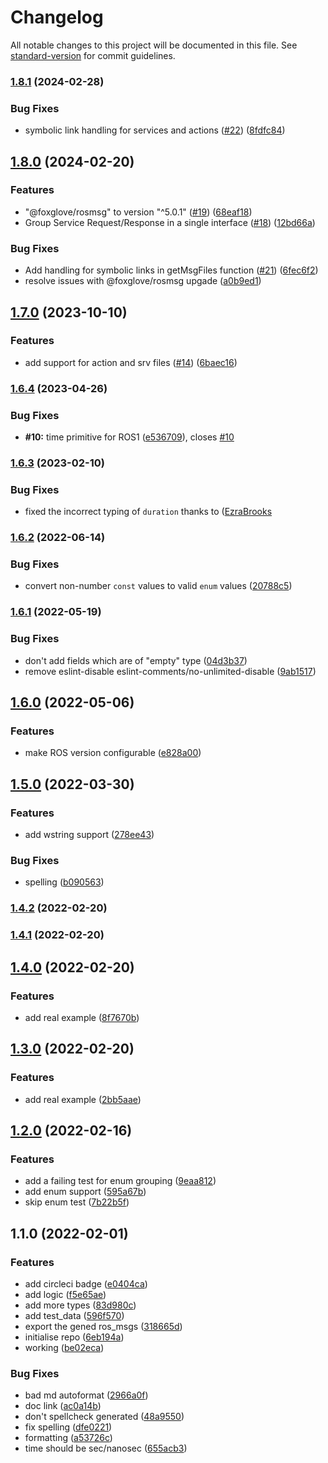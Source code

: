 # Changelog

All notable changes to this project will be documented in this file. See [standard-version](https://github.com/conventional-changelog/standard-version) for commit guidelines.

### [1.8.1](https://github.com/Greenroom-Robotics/ros-typescript-generator/compare/v1.8.0...v1.8.1) (2024-02-28)


### Bug Fixes

* symbolic link handling for services and actions ([#22](https://github.com/Greenroom-Robotics/ros-typescript-generator/issues/22)) ([8fdfc84](https://github.com/Greenroom-Robotics/ros-typescript-generator/commit/8fdfc847575cde7df2212a2602fdba1defda0931))

## [1.8.0](https://github.com/Greenroom-Robotics/ros-typescript-generator/compare/v1.7.0...v1.8.0) (2024-02-20)


### Features

* "@foxglove/rosmsg" to version "^5.0.1" ([#19](https://github.com/Greenroom-Robotics/ros-typescript-generator/issues/19)) ([68eaf18](https://github.com/Greenroom-Robotics/ros-typescript-generator/commit/68eaf18eda2379f1929c70ad8f662f7449a1911a))
* Group Service Request/Response in a single interface ([#18](https://github.com/Greenroom-Robotics/ros-typescript-generator/issues/18)) ([12bd66a](https://github.com/Greenroom-Robotics/ros-typescript-generator/commit/12bd66acb339d71a23cb5a0afa3be643d82acebf))


### Bug Fixes

* Add handling for symbolic links in getMsgFiles function ([#21](https://github.com/Greenroom-Robotics/ros-typescript-generator/issues/21)) ([6fec6f2](https://github.com/Greenroom-Robotics/ros-typescript-generator/commit/6fec6f24ce4fe2cc1d1fd452d6950fc4fa61c0d1))
* resolve issues with @foxglove/rosmsg upgade ([a0b9ed1](https://github.com/Greenroom-Robotics/ros-typescript-generator/commit/a0b9ed183bd588dc29ac60c61642246894bd3e14))

## [1.7.0](https://github.com/Greenroom-Robotics/ros-typescript-generator/compare/v1.6.4...v1.7.0) (2023-10-10)


### Features

* add support for action and srv files ([#14](https://github.com/Greenroom-Robotics/ros-typescript-generator/issues/14)) ([6baec16](https://github.com/Greenroom-Robotics/ros-typescript-generator/commit/6baec160eb102e03266569d841f55ed263394bad))

### [1.6.4](https://github.com/Greenroom-Robotics/ros-typescript-generator/compare/v1.6.2...v1.6.4) (2023-04-26)


### Bug Fixes

* **#10:** time primitive for ROS1 ([e536709](https://github.com/Greenroom-Robotics/ros-typescript-generator/commit/e536709b922c4ef96de1d777c33961ca189d7b3f)), closes [#10](https://github.com/Greenroom-Robotics/ros-typescript-generator/issues/10)

### [1.6.3](https://github.com/Greenroom-Robotics/ros-typescript-generator/compare/v1.6.2...v1.6.3) (2023-02-10)

### Bug Fixes

* fixed the incorrect typing of `duration` thanks to ([EzraBrooks](https://github.com/Greenroom-Robotics/ros-typescript-generator/pull/9)

### [1.6.2](https://github.com/Greenroom-Robotics/ros-typescript-generator/compare/v1.6.1...v1.6.2) (2022-06-14)


### Bug Fixes

* convert non-number `const` values to valid `enum` values ([20788c5](https://github.com/Greenroom-Robotics/ros-typescript-generator/commit/20788c5f3ee5c67abf7683c041d1d538ad94fc41))

### [1.6.1](https://github.com/Greenroom-Robotics/ros-typescript-generator/compare/v1.6.0...v1.6.1) (2022-05-19)


### Bug Fixes

* don't add fields which are of "empty" type ([04d3b37](https://github.com/Greenroom-Robotics/ros-typescript-generator/commit/04d3b37b791e607d28fd504a74debec093eddd96))
* remove eslint-disable eslint-comments/no-unlimited-disable ([9ab1517](https://github.com/Greenroom-Robotics/ros-typescript-generator/commit/9ab15171374d24ef1e35660e247ec151c250343b))

## [1.6.0](https://github.com/Greenroom-Robotics/ros-typescript-generator/compare/v1.5.0...v1.6.0) (2022-05-06)


### Features

* make ROS version configurable ([e828a00](https://github.com/Greenroom-Robotics/ros-typescript-generator/commit/e828a00506957b0396272694e9102ed068043c25))

## [1.5.0](https://github.com/Greenroom-Robotics/ros-typescript-generator/compare/v1.4.2...v1.5.0) (2022-03-30)


### Features

* add wstring support ([278ee43](https://github.com/Greenroom-Robotics/ros-typescript-generator/commit/278ee433a042491269939aba59bd90a928ab0add))


### Bug Fixes

* spelling ([b090563](https://github.com/Greenroom-Robotics/ros-typescript-generator/commit/b09056365c7d506e43c33f03e93f5789b8eb016e))

### [1.4.2](https://github.com/Greenroom-Robotics/ros-typescript-generator/compare/v1.4.1...v1.4.2) (2022-02-20)

### [1.4.1](https://github.com/Greenroom-Robotics/ros-typescript-generator/compare/v1.4.0...v1.4.1) (2022-02-20)

## [1.4.0](https://github.com/Greenroom-Robotics/ros-typescript-generator/compare/v1.2.0...v1.4.0) (2022-02-20)


### Features

* add real example ([8f7670b](https://github.com/Greenroom-Robotics/ros-typescript-generator/commit/8f7670bfd4b072793c7eb5f7757f2ff0589e8d9d))

## [1.3.0](https://github.com/MrBlenny/ros-typescript-generator/compare/v1.2.0...v1.3.0) (2022-02-20)


### Features

* add real example ([2bb5aae](https://github.com/MrBlenny/ros-typescript-generator/commit/2bb5aae5adb2e3b1d22480138bd8d10cebbad965))

## [1.2.0](https://github.com/MrBlenny/ros-typescript-generator/compare/v1.1.0...v1.2.0) (2022-02-16)


### Features

* add a failing test for enum grouping ([9eaa812](https://github.com/MrBlenny/ros-typescript-generator/commit/9eaa8122978ada002073ef7d6e42b7b1e1c41714))
* add enum support ([595a67b](https://github.com/MrBlenny/ros-typescript-generator/commit/595a67b4ac36e373dd531da39a663947e43cfa89))
* skip enum test ([7b22b5f](https://github.com/MrBlenny/ros-typescript-generator/commit/7b22b5ffc34a0c760422d2d7a7a796f847b32a40))

## 1.1.0 (2022-02-01)


### Features

* add circleci badge ([e0404ca](https://github.com/MrBlenny/ros-typescript-generator/commit/e0404cadb6f388107edee68019e7d818c0ed28fb))
* add logic ([f5e65ae](https://github.com/MrBlenny/ros-typescript-generator/commit/f5e65ae178bea35ee0caecb13c8ce38f335ef8ed))
* add more types ([83d980c](https://github.com/MrBlenny/ros-typescript-generator/commit/83d980c94c2c5e58f05978cc75af1e0a6e2c0f18))
* add test_data ([596f570](https://github.com/MrBlenny/ros-typescript-generator/commit/596f57098b904fe08499722a57d7bf1a6989990c))
* export the gened ros_msgs ([318665d](https://github.com/MrBlenny/ros-typescript-generator/commit/318665d45c3728ae4b38b28cb9dc305543ca5474))
* initialise repo ([6eb194a](https://github.com/MrBlenny/ros-typescript-generator/commit/6eb194a5e1d7ed7d8518c614aeae84ef8be6eb3b))
* working ([be02eca](https://github.com/MrBlenny/ros-typescript-generator/commit/be02ecafb0f9f43faa072d86a93da90295a6cadc))


### Bug Fixes

* bad md autoformat ([2966a0f](https://github.com/MrBlenny/ros-typescript-generator/commit/2966a0f9a4b33a1a6728302fa9651d185066e13e))
* doc link ([ac0a14b](https://github.com/MrBlenny/ros-typescript-generator/commit/ac0a14b0e4605e5ac84c62afde504df76e8f1522))
* don't spellcheck generated ([48a9550](https://github.com/MrBlenny/ros-typescript-generator/commit/48a95506f49475b8fdb160d4a34846fa1a0202cc))
* fix spelling ([dfe0221](https://github.com/MrBlenny/ros-typescript-generator/commit/dfe0221b8c39f71a6ead5c235d9aef8e97f3ae53))
* formatting ([a53726c](https://github.com/MrBlenny/ros-typescript-generator/commit/a53726c71ef6986c29a92a836d4e7672aaea201a))
* time should be sec/nanosec ([655acb3](https://github.com/MrBlenny/ros-typescript-generator/commit/655acb3f2510ff5bcc22d3b6b6c1c3426c3eef34))
